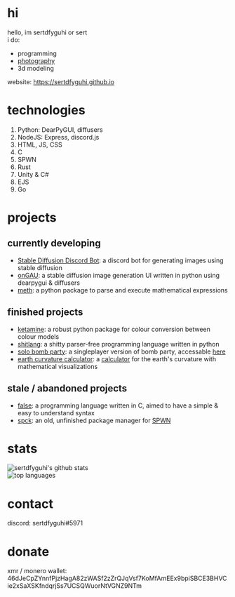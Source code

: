 # hi
hello, im sertdfyguhi or sert  
i do:
- programming
- [photography](https://sertdfyguhi.github.io/photography.html)  
- 3d modeling

website: https://sertdfyguhi.github.io

# technologies
1. Python: DearPyGUI, diffusers
2. NodeJS: Express, discord.js
3. HTML, JS, CSS
4. C
5. SPWN
6. Rust
7. Unity & C#
8. EJS
9. Go

# projects
## currently developing
- [Stable Diffusion Discord Bot](https://github.com/sertdfyguhi/stable-diffusion-bot): a discord bot for generating images using stable diffusion
- [onGAU](https://github.com/sertdfyguhi/onGAU): a stable diffusion image generation UI written in python using dearpygui & diffusers
- [meth](https://github.com/sertdfyguhi/meth): a python package to parse and execute mathematical expressions

## finished projects
- [ketamine](https://github.com/sertdfyguhi/ketamine): a robust python package for colour conversion between colour models
- [shitlang](https://github.com/sertdfyguhi/shitlang): a shitty parser-free programming language written in python
- [solo bomb party](https://sertdfyguhi.github.io/solo-bomb-party): a singleplayer version of bomb party, accessable [here](https://sertdfyguhi.github.io/solo-bomb-party)
- [earth curvature calculator](https://github.com/sertdfyguhi/earth-curvature): a [calculator](https://sertdfyguhi.github.io/earth-curvature) for the earth's curvature with mathematical visualizations

## stale / abandoned projects
- [false](https://github.com/sertdfyguhi/false): a programming language written in C, aimed to have a simple & easy to understand syntax
- [spck](https://github.com/sertdfyguhi/spck-server): an old, unfinished package manager for [SPWN](https://github.com/Spu7Nix/SPWN-language)

# stats
![sertdfyguhi's github stats](https://github-readme-stats.vercel.app/api?username=sertdfyguhi&show_icons=true&theme=rose_pine)  
![top languages](https://github-readme-stats.vercel.app/api/top-langs?username=sertdfyguhi&layout=compact&theme=rose_pine&card_width=467)  

# contact
discord: sertdfyguhi#5971

# donate
xmr / monero wallet: 46dJeCpZYnnfPjzHagA82zWASf2zZrQJqVsf7KoMfAmEEx9bpiSBCE3BHVCie2xSaXSKfndqrjSs7UCSQWuorNtVGNZ9NTm
